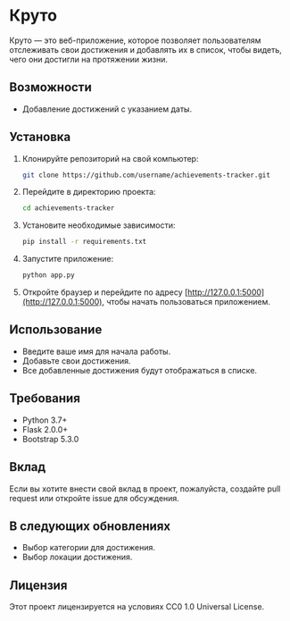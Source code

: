 
# Круто

Круто — это веб-приложение, которое позволяет пользователям отслеживать свои достижения и добавлять их в список, чтобы видеть, чего они достигли на протяжении жизни.

## Возможности

- Добавление достижений с указанием даты.

## Установка

1. Клонируйте репозиторий на свой компьютер:

   ```bash
   git clone https://github.com/username/achievements-tracker.git
   ```

2. Перейдите в директорию проекта:

   ```bash
   cd achievements-tracker
   ```

3. Установите необходимые зависимости:

   ```bash
   pip install -r requirements.txt
   ```

4. Запустите приложение:

   ```bash
   python app.py
   ```

5. Откройте браузер и перейдите по адресу [http://127.0.0.1:5000](http://127.0.0.1:5000), чтобы начать пользоваться приложением.

## Использование

- Введите ваше имя для начала работы.
- Добавьте свои достижения.
- Все добавленные достижения будут отображаться в списке.

## Требования

- Python 3.7+
- Flask 2.0.0+
- Bootstrap 5.3.0

## Вклад

Если вы хотите внести свой вклад в проект, пожалуйста, создайте pull request или откройте issue для обсуждения.

## В следующих обновлениях

- Выбор категории для достижения.
- Выбор локации достижения.

## Лицензия

Этот проект лицензируется на условиях CC0 1.0 Universal License.
